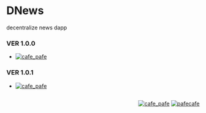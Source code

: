 # DNews
decentralize news dapp


### VER 1.0.0

- <a href="https://testnet.bscscan.com/address/0xaed337e458920db62b135ea8bcff54c4f52160cf" target="blank">
    <img src="https://img.shields.io/badge/View%20on-explorer-lightblue?style=flat" alt="cafe_pafe" /></a> 

### VER 1.0.1

- <a href="https://testnet.bscscan.com/address/0x0Ad86d2184d6f9e8BB7566A7BE1fAdAa08cdc725" target="blank">
    <img src="https://img.shields.io/badge/View%20on-explorer-lightblue?style=flat" alt="cafe_pafe" /></a> 

##

<p align="right"> 
    <a href="https://github.com/mosi-sol/DNews" target="blank">
    <img src="https://img.shields.io/badge/Decentralize%20News-dapp-blue?style=flat" alt="cafe_pafe" /></a> 
    <a href="https://github.com/mosi-sol/" target="blank">
    <img src="https://img.shields.io/github/license/mosi-sol/live-contracts" alt="pafecafe" /></a>                                  
</p>
